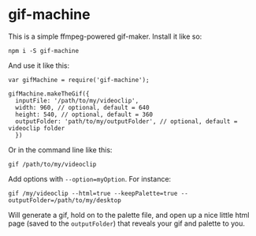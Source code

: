 # gif-machine
This is a simple ffmpeg-powered gif-maker.  Install it like so:
```
npm i -S gif-machine
```
And use it like this:
```
var gifMachine = require('gif-machine');

gifMachine.makeTheGif({
  inputFile: '/path/to/my/videoclip',
  width: 960, // optional, default = 640
  height: 540, // optional, default = 360
  outputFolder: 'path/to/my/outputFolder', // optional, default = videoclip folder
  })
```
Or in the command line like this:
```
gif /path/to/my/videoclip
```
Add options with `--option=myOption`.  For instance:
```
gif /my/videoclip --html=true --keepPalette=true --outputFolder=/path/to/my/desktop
```
Will generate a gif, hold on to the palette file, and open up a nice little html page (saved to the `outputFolder`) that reveals your gif and palette to you.
